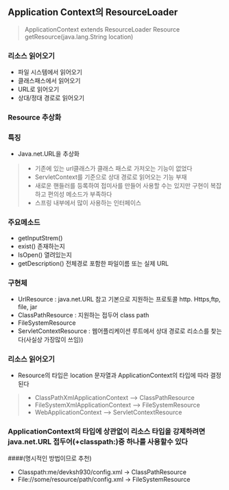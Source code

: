 ## Application Context의 ResourceLoader

>ApplicationContext extends ResourceLoader
>Resource getResource(java.lang.String location)

### 리소스 읽어오기

- 파일 시스템에서 읽어오기
- 클래스패스에서 읽어오기
- URL로 읽어오기
- 상대/정대 경로로 읽어오기


### Resource 추상화

### 특징 
- Java.net.URL을 추상화
 >- 기존에 있는 url클래스가 클래스 패스로 가저오는 기능이 없었다
 >- ServletContext를 기준으로 상대 경로로 읽어오는 기능 부재
 >- 새로운 핸들러를 등록하여 접미사를 만들어 사용할 수는 있지만 구현이 복잡하고 편의성 메소드가 부족하다
 >- 스프링 내부에서 많이 사용하는 인터페이스

### 주요메소드
- getInputStrem()
- exist() 존재하는지
- IsOpen() 열려있는지
- getDescription() 전체경로 포함한 파일이름 또는 실제 URL

### 구현체
- UrlResource : java.net.URL 참고 기본으로 지원하는 프로토콜 http. Https,ftp, file, jar
- ClassPathResource : 지원하는 접두어 class path
- FileSystemResource
- ServletContextResource : 웹어플리케이션 루트에서 상대 경로로 리소스를 찾는다(사실상 가장많이 쓰임))

### 리소스 읽어오기
- Resource의 타입은 location 문자열과 ApplicationContext의 타입에 따라 결정된다
> - ClassPathXmlApplicationContext —> ClassPathResource
> - FileSystemXmlApplicationContext —> FileSystemResource
> - WebApplicationContext —> ServletContextResource

### ApplicationContext의 타입에 상관없이 리소스 타입을 강제하려면 java.net.URL 접두어(+classpath:)중 하나를 사용할수 있다
####(명시적인 방법이므로 추천)
- Classpath:me/devksh930/config.xml -> ClassPathResource
- File://some/resource/path/config.xml -> FileSystemResource
